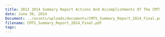 ```yaml
---
title: 2013 2014 Summary Report Actions And Accomplishments Of The CMTS
date: June 30, 2014
Document: ../assets/uploads/documents/CMTS_Summary_Report_2014_Final.pdf
filename: CMTS_Summary_Report_2014_Final.pdf
tags:
---
```

